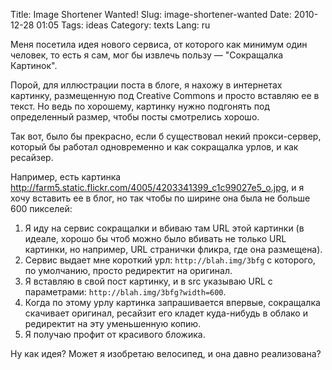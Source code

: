 Title: Image Shortener Wanted!
Slug: image-shortener-wanted
Date: 2010-12-28 01:05
Tags: ideas
Category: texts
Lang: ru

Меня посетила идея нового сервиса, от которого как минимум один человек, то есть я сам,
мог бы извлечь пользу — "Сокращалка Картинок".

Порой, для иллюстрации поста в блоге, я нахожу в интернетах картинку, размещенную под
Creative Commons и просто вставляю ее в текст. Но ведь по хорошему, картинку нужно подгонять
под определенный размер, чтобы посты смотрелись хорошо.

Так вот, было бы прекрасно, если б существовал некий прокси-сервер, который бы работал одновременно
и как сокращалка урлов, и как ресайзер.

Например, есть картинка <http://farm5.static.flickr.com/4005/4203341399_c1c99027e5_o.jpg>, и я хочу
вставить ее в блог, но так чтобы по ширине она была не больше 600 пикселей:

1. Я иду на сервис сокращалки и вбиваю там URL этой картинки (в идеале, хорошо бы чтоб можно было
   вбивать не только URL картинки, но например, URL странички фликра, где она размещена).
2. Сервис выдает мне короткий урл: `http://blah.img/3bfg` с которого, по умолчанию, просто редиректит
   на оригинал.
3. Я вставляю в свой пост картинку, и в src указываю URL с параметрами: `http://blah.img/3bfg?width=600`.
4. Когда по этому урлу картинка запрашивается впервые, сокращалка скачивает оригинал, ресайзит его
   кладет куда-нибудь в облако и редиректит на эту уменьшенную копию.
5. Я получаю профит от красивого бложика.

Ну как идея? Может я изобретаю велосипед, и она давно реализована?
